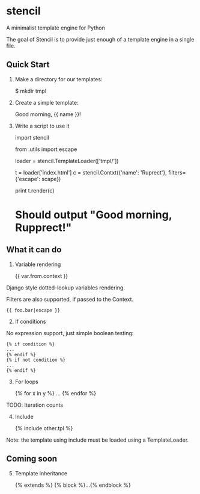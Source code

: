 # stencil
A minimalist template engine for Python

The goal of Stencil is to provide just enough of a template engine in a single file.


## Quick Start

1. Make a directory for our templates:

    $ mkdir tmpl

1. Create a simple template:

    Good morning, {{ name }}!

1. Write a script to use it

    import stencil

    from .utils import escape

    loader = stencil.TemplateLoader(['tmpl/'])

    t = loader['index.html']
    c = stencil.Contxt({'name': 'Ruprect'}, filters={'escape': scape})

    print t.render(c)
    # Should output "Good morning, Rupprect!"

## What it can do

1. Variable rendering

    {{ var.from.context }}

Django style dotted-lookup variables rendering.

Filters are also supported, if passed to the Context.

    {{ foo.bar|escape }}


2. If conditions

No expression support, just simple boolean testing:

    {% if condition %}
    ...
    {% endif %}
    {% if not condition %}
    ...
    {% endif %}


3. For loops

    {% for x in y %}
    ...
    {% endfor %}

TODO: Iteration counts

4. Include

    {% include other.tpl %}

Note: the template using include must be loaded using a TemplateLoader.

## Coming soon

5. Template inheritance

    {% extends %}
    {% block %}...{% endblock %}
